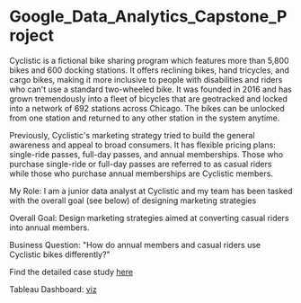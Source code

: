 # Google_Data_Analytics_Capstone_Project
Cyclistic is a fictional bike sharing program which features more than 5,800 bikes and 600 docking stations.
It offers reclining bikes, hand tricycles, and cargo bikes, making it more inclusive to people with disabilities and riders who can't use a standard two-wheeled bike.
It was founded in 2016 and has grown tremendously into a fleet of bicycles that are geotracked and locked into a network of 692 stations across Chicago. 
The bikes can be unlocked from one station and returned to any other station in the system anytime. 

Previously, Cyclistic's marketing strategy tried to build the general awareness and appeal to broad consumers.
It has flexible pricing plans: single-ride passes, full-day passes, and annual memberships. 
Those who purchase single-ride or full-day passes are referred to as casual riders while those who purchase annual memberships are Cyclistic members. 


My Role: I am a junior data analyst at Cyclistic and my team has been tasked with the overall goal (see below) of designing marketing strategies 


Overall Goal: Design marketing strategies aimed at converting casual riders into annual members.


Business Question: "How do annual members and casual riders use Cyclistic bikes differently?"

Find the detailed case study [here](https://dianasatapathy.medium.com/google-data-analytics-capstone-project-cyclistic-case-study-522e060575f4)

Tableau Dashboard: [viz](https://public.tableau.com/app/profile/diana.satapathy/viz/CyclisticBikeShareAnalysis_16382112768360/Dashboard2)
